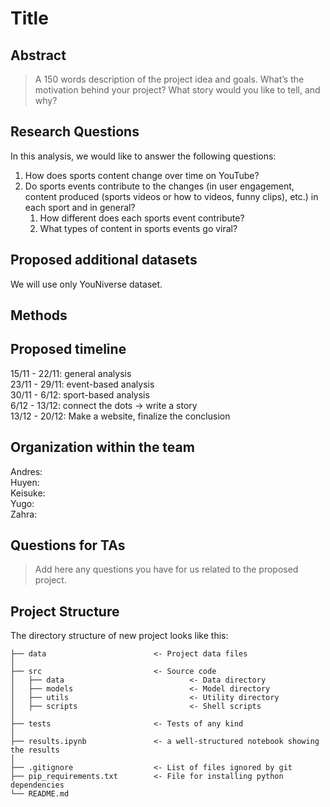 
# Title

## Abstract

> A 150 words description of the project idea and goals. What’s the motivation behind your project? What story would you like to tell, and why?


## Research Questions
In this analysis, we would like to answer the following questions:
1. How does sports content change over time on YouTube?
1. Do sports events contribute to the changes (in user engagement, content produced (sports videos or how to videos, funny clips), etc.) in each sport and in general?
    1. How different does each sports event contribute?
    1. What types of content in sports events go viral?


## Proposed additional datasets
We will use only YouNiverse dataset.

## Methods

## Proposed timeline
15/11 - 22/11: general analysis \
23/11 - 29/11: event-based analysis \
30/11 - 6/12: sport-based analysis \
6/12 - 13/12: connect the dots -> write a story \
13/12 - 20/12: Make a website, finalize the conclusion 


## Organization within the team
Andres: \
Huyen: \
Keisuke: \
Yugo: \
Zahra: 


## Questions for TAs
>Add here any questions you have for us related to the proposed project.



## Project Structure

The directory structure of new project looks like this:

```
├── data                        <- Project data files
│
├── src                         <- Source code
│   ├── data                            <- Data directory
│   ├── models                          <- Model directory
│   ├── utils                           <- Utility directory
│   ├── scripts                         <- Shell scripts
│
├── tests                       <- Tests of any kind
│
├── results.ipynb               <- a well-structured notebook showing the results
│
├── .gitignore                  <- List of files ignored by git
├── pip_requirements.txt        <- File for installing python dependencies
└── README.md
```

